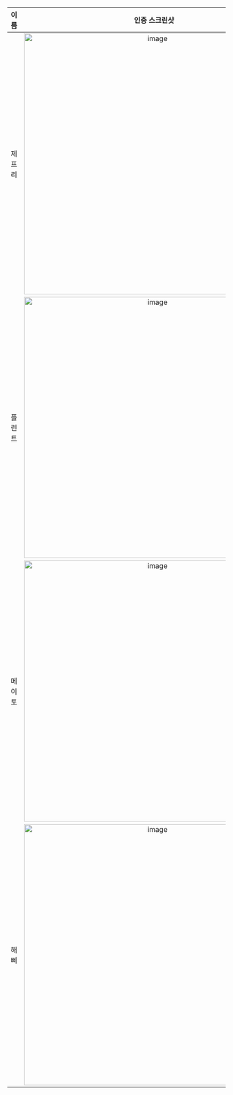 | **이름** | **인증 스크린샷** |
|:--------:|:-----------------:|
| 제프리 | <img width="600" alt="image" src="https://github.com/user-attachments/assets/3c2c13af-b016-430f-b956-31e3e1ae8347" /> |
| 플린트 | <img width="600" alt="image" src="https://github.com/user-attachments/assets/6f8234a5-81a8-4bab-825a-fa63e71e9ca2" /> |
| 메이토 | <img width="600" alt="image" src="https://github.com/user-attachments/assets/b23eb9a7-ef4c-4144-a8b0-ed4a6e33bb1f" /> |
| 해삐 | <img width="600" alt="image" src="https://github.com/user-attachments/assets/bf15af02-f369-4473-a87b-b55c1999b140" /> |

